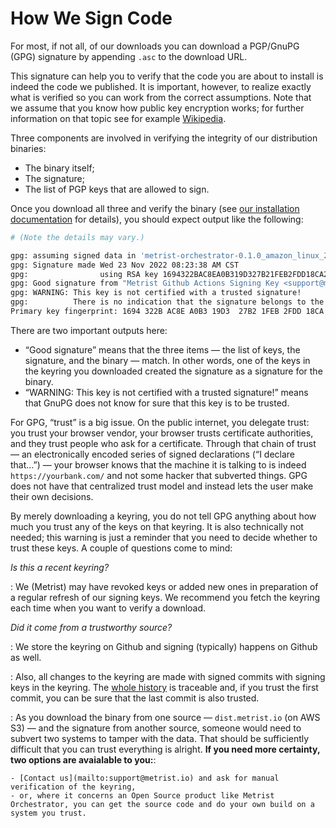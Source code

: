 # How We Sign Code

For most, if not all, of our downloads you can download a PGP/GnuPG (GPG) signature by appending `.asc` to the download URL.

This signature can help you to verify that the code you are about to install is indeed the code we published. It is important, however, to realize exactly what is verified so you can work from the correct assumptions. Note that we assume that you know how public key encryption works; for further information on that topic see for example [Wikipedia](https://en.wikipedia.org/wiki/Public-key_cryptography).

Three components are involved in verifying the integrity of our distribution binaries:

* The binary itself;
* The signature;
* The list of PGP keys that are allowed to sign.

Once you download all three and verify the binary (see [our installation documentation](/guides/orchestrator-installation) for details), you should expect output like the following:

```sh
# (Note the details may vary.)

gpg: assuming signed data in 'metrist-orchestrator-0.1.0_amazon_linux_2_60e8415-1.x86_64.rpm'
gpg: Signature made Wed 23 Nov 2022 08:23:38 AM CST
gpg:                using RSA key 1694322BAC8EA0B319D327B21FEB2FDD18CA2320
gpg: Good signature from "Metrist Github Actions Signing Key <support@metrist.io>" [unknown]
gpg: WARNING: This key is not certified with a trusted signature!
gpg:          There is no indication that the signature belongs to the owner.
Primary key fingerprint: 1694 322B AC8E A0B3 19D3  27B2 1FEB 2FDD 18CA 2320
```

There are two important outputs here:

* “Good signature” means that the three items — the list of keys, the signature, and the binary — match. In other words, one of the keys in the keyring you downloaded created the signature as a signature for the binary.
* “WARNING: This key is not certified with a trusted signature!” means that GnuPG does not know for sure that this key is to be trusted.

For GPG, “trust” is a big issue. On the public internet, you delegate trust: you trust your browser vendor, your browser trusts certificate authorities, and they trust people who ask for a certificate. Through that chain of trust — an electronically encoded series of signed declarations (“I declare that…”) — your browser knows that the machine it is talking to is indeed `https://yourbank.com/` and not some hacker that subverted things. GPG does not have that centralized trust model and instead lets the user make their own decisions.

By merely downloading a keyring, you do not tell GPG anything about how much you trust any of the keys on that keyring. It is also technically not needed; this warning is just a reminder that you need to decide whether to trust these keys. A couple of questions come to mind:

_Is this a recent keyring?_

: We (Metrist) may have revoked keys or added new ones in preparation of a regular refresh of our signing keys. We recommend you fetch the keyring each time when you want to verify a download.

_Did it come from a trustworthy source?_

: We store the keyring on Github and signing (typically) happens on Github as well.

: Also, all changes to the keyring are made with signed commits with signing keys in the keyring. The [whole history](https://github.com/Metrist-Software/orchestrator/commits/main/dist/trustedkeys.gpg) is traceable and, if you trust the first commit, you can be sure that the last commit is also trusted.

: As you download the binary from one source — `dist.metrist.io` (on AWS S3) — and the signature from another source, someone would need to subvert two systems to tamper with the data. That should be sufficiently difficult that you can trust everything is alright. **If you need more certainty, two options are avaialable to you:**:

	- [Contact us](mailto:support@metrist.io) and ask for manual verification of the keyring,
	- or, where it concerns an Open Source product like Metrist Orchestrator, you can get the source code and do your own build on a system you trust.
